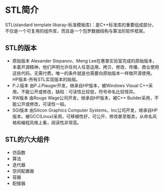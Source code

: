 # STL简介

STL(standard template libaray-标准模板库)：是C++标准库的重要组成部分，不仅是一个可复用的组件库，而且是一个包罗数据结构与算法的软件框架。

## STL的版本

* 原始版本
  Alexander Stepanov、Meng Lee在惠普实验室完成的原始版本，本着开源精神，他们声明允许任何人任意运用、拷贝、修改、传播、商业使用这些代码，无需付费。唯一的条件就是也需要向原始版本一样做开源使用。
  HP版本-所有STL实现版本的始祖。
* P.J.版本
  由P.J.Plauger开发，继承自HP版本，被Windows Visual C++采用，不能公开或修改，缺陷：可读性比较低，符号命名比较怪异。
* RW版本
  由Rouge Wage公司开发，继承自HP版本，被C++ Builder采用，不能公开或修改，可读性一般。
* SGI版本
  由Silicon Graphics Computer Systems，Inc公司开发，继承自HP版本。被GCC(Linux)采用，可移植性好，可公开、修改甚至贩卖，从命名风格和编程风格上看，阅读性非常高。

## STL的六大组件

* 仿函数
* 算法
* 迭代器
* 空间配置器
* 容器
* 配接器
